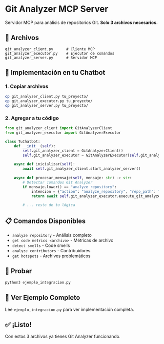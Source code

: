 # Git Analyzer MCP Server

Servidor MCP para análisis de repositorios Git. **Solo 3 archivos necesarios.**

## 📁 Archivos

```
git_analyzer_client.py      # Cliente MCP
git_analyzer_executor.py    # Ejecutor de comandos  
git_analyzer_server.py      # Servidor MCP
```

## 🚀 Implementación en tu Chatbot

### 1. Copiar archivos
```bash
cp git_analyzer_client.py tu_proyecto/
cp git_analyzer_executor.py tu_proyecto/
cp git_analyzer_server.py tu_proyecto/
```

### 2. Agregar a tu código
```python
from git_analyzer_client import GitAnalyzerClient
from git_analyzer_executor import GitAnalyzerExecutor

class TuChatbot:
    def __init__(self):
        self.git_analyzer_client = GitAnalyzerClient()
        self.git_analyzer_executor = GitAnalyzerExecutor(self.git_analyzer_client)
    
    async def inicializar(self):
        await self.git_analyzer_client.start_analyzer_server()
    
    async def procesar_mensaje(self, mensaje: str) -> str:
        # Detectar comandos Git Analyzer
        if mensaje.lower() == "analyze repository":
            intencion = {"action": "analyze_repository", "repo_path": ".", "branch": "main", "depth": 100}
            return await self.git_analyzer_executor.execute_git_analyzer_intent(intencion, mensaje)
        
        # ... resto de tu lógica
```

## 📋 Comandos Disponibles

- `analyze repository` - Análisis completo
- `get code metrics <archivo>` - Métricas de archivo
- `detect smells` - Code smells
- `analyze contributors` - Contribuidores
- `get hotspots` - Archivos problemáticos

## 🧪 Probar

```bash
python3 ejemplo_integracion.py
```

## 📖 Ver Ejemplo Completo

Lee `ejemplo_integracion.py` para ver implementación completa.

## ✅ ¡Listo!

Con estos 3 archivos ya tienes Git Analyzer funcionando.